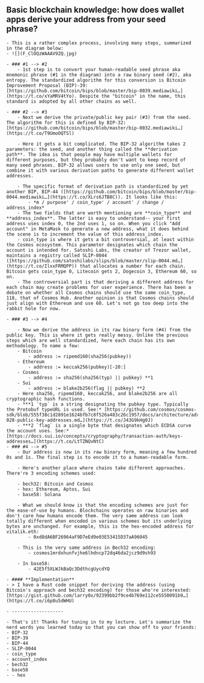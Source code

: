 ## **Basic blockchain knowledge: how does wallet apps derive your address from your seed phrase?**
    - This is a rather complex process, involving many steps, summarized in the diagram below:
    - ![](F_ClOQzWAAAV9ZQ.jpg)

    - ### #1 --> #2
        - 1st step is to convert your human-readable seed phrase aka mnemonic phrase (#1 in the diagram) into a raw binary seed (#2), aka entropy. The standardized algorithm for this conversion is Bitcoin Improvement Proposal (BIP)-39: [https://github.com/bitcoin/bips/blob/master/bip-0039.mediawiki…](https://t.co/xYaMRV4tYo). Despite the "bitcoin" in the name, this standard is adopted by all other chains as well.

    - ### #2 --> #3
        - Next we derive the private/public key pair (#3) from the seed. The algorithm for this is defined by BIP-32: [https://github.com/bitcoin/bips/blob/master/bip-0032.mediawiki…](https://t.co/T9UmoOQTSl)

        - Here it gets a bit complicated. The BIP-32 algorithm takes 2 parameters: the seed, and another thing called the **derivation path**. The idea is that people may have multiple wallets for different purposes, but they probably don't want to keep record of many seed phrases. BIP-32 allows users to use only one seed, but combine it with various derivation paths to generate different wallet addresses.

        - The specific format of derivation path is standardized by yet another BIP, BIP-44 ([https://github.com/bitcoin/bips/blob/master/bip-0044.mediawiki…](https://t.co/XLrs6JTB8C)). It looks like this:
            - *m / purpose' / coin_type' / account' / change / address_index*
        - The two fields that are worth mentioning are **coin_type** and **address_index**. The latter is easy to understand-- your first address uses index 0, the 2nd uses 1, so on. When you click "Add account" in MetaMask to generate a new address, what it does behind the scene is to increment the value of this address_index.
        - coin_type is where it gets a bit controversial, at least within the Cosmos ecosystem. This parameter designates which chain the account is intended for. Satoshi Labs, the creator of Trezor wallet, maintains a registry called SLIP-0044 ([https://github.com/satoshilabs/slips/blob/master/slip-0044.md…](https://t.co/IlxxFRMQPP)) that allocates a number for each chain. Bitcoin gets coin_type 0, Litecoin gets 2, Dogecoin 3, Ethereum 60, so on.
        - The controversial part is that deriving a different address for each chain may create problems for user experience. There has been a debate on whether all Cosmos chains should use the same coin_type, 118, that of Cosmos Hub. Another opinion is that Cosmos chains should just align with Ethereum and use 60. Let's not go too deep into the rabbit hole for now.

    - ### #3 --> #4

        - Now we derive the address in its raw binary form (#4) from the public key. This is where it gets really messy. Unlike the previous steps which are well standardized, here each chain has its own methodology. To name a few:
        - Bitcoin
            - address := ripemd160(sha256(pubkey))
        - Ethereum
            - address := keccak256(pubkey)[-20:]
        - Cosmos
            - address := sha256(sha256(typ) || pubkey) **1
        - Sui
            - address := blake2b256(flag || pubkey) **2
        - Here sha256, ripemd160, keccak256, and blake2b256 are all cryptographic hash functions.
        - ***1 `typ` is a string designating the pubkey type. Typically the Protobuf typeURL is used. See:* [https://github.com/cosmos/cosmos-sdk/blob/555f38c1d2891e1624bfb7c8f526a483c26c1957/docs/architecture/adr-028-public-key-addresses.md…](https://t.co/J43G9kHg0J)
        - ***2 `flag` is a single byte that designates which ECDSA curve the account uses. See:* [https://docs.sui.io/concepts/cryptography/transaction-auth/keys-addresses…](https://t.co/LtTZNQvNtC)
    - ### #4 --> #5
        - Our address is now in its raw binary form, meaning a few hundred 0s and 1s. The final step is to encode it to a human-readable form.

        - Here's another place where chains take different approaches. There're 3 encoding schemes used:

        - bech32: Bitcoin and Cosmos
        - hex: Ethereum, Aptos, Sui
        - base58: Solana

        - What we should know is that the encoding schemes are just for the ease-of-use by humans. Blockchains operates on raw binaries and don't care how humans encode them. The very same address can look totally different when encoded in various schemes but its underlying bytes are unchanged. For example, this is the hex-encoded address for vitalik.eth:
            - 0xd8dA6BF26964aF9D7eEd9e03E53415D37aA96045

        - This is the very same address in Bech32 encoding:
            - cosmos1mrdxhunfvjhe6lhdncp72dq46da2jcz9d9sh93

        - In base58:
            - 42E5f5XLWJkBaQc3DdthcgUycdYQ

    - #### **Implementation**
    - > I have a Rust code snippet for deriving the address (using Bitcoin's approach and bech32 encoding) for those who're interested: [https://gist.github.com/larry0x/92399bb2f9ce4b769e112ce5550091b9…](https://t.co/i6p8u5dWHU)

    - -------------------

    - That's it! Thanks for tuning in to my lecture. Let's summarize the nerd words you learned today so that you can show off to your friends:
    - BIP-32
    - BIP-39
    - BIP-44
    - SLIP-0044
    - coin_type
    - account_index
    - bech32
    - base58
    - - hex

